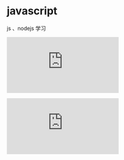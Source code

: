 # javascript
js 、nodejs 学习

![弹球](http://www.cnblogs.com/zimuzimu/p/6194102.html)

![笔记](http://www.cnblogs.com/xufeiyang/articles/3181369.html)
